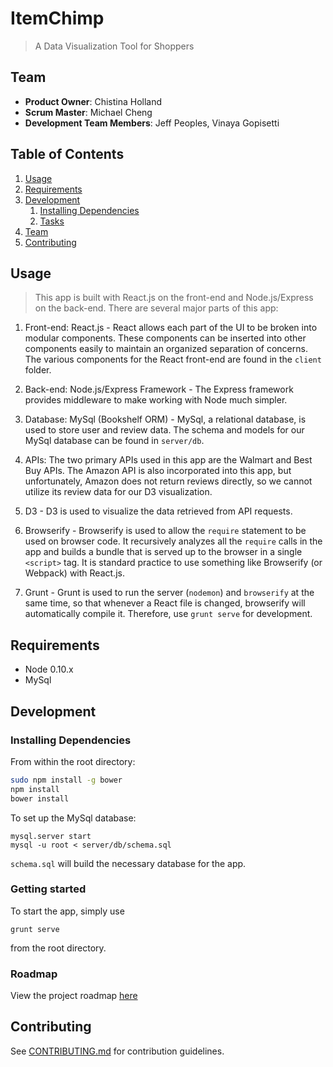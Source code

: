 # ItemChimp

> A Data Visualization Tool for Shoppers

## Team

  - __Product Owner__: Chistina Holland
  - __Scrum Master__: Michael Cheng
  - __Development Team Members__: Jeff Peoples, Vinaya Gopisetti

## Table of Contents

1. [Usage](#Usage)
1. [Requirements](#requirements)
1. [Development](#development)
    1. [Installing Dependencies](#installing-dependencies)
    1. [Tasks](#tasks)
1. [Team](#team)
1. [Contributing](#contributing)

## Usage

> This app is built with React.js on the front-end and Node.js/Express on the back-end. There are several major parts of this app:

1. Front-end: React.js - React allows each part of the UI to be broken into modular components. These components can be inserted into other components easily to maintain an organized separation of concerns. The various components for the React front-end are found in the `client` folder.

1. Back-end: Node.js/Express Framework - The Express framework provides middleware to make working with Node much simpler.

1. Database: MySql (Bookshelf ORM) - MySql, a relational database, is used to store user and review data. The schema and models for our MySql database can be found in `server/db`. 

1. APIs: The two primary APIs used in this app are the Walmart and Best Buy APIs. The Amazon API is also incorporated into this app, but unfortunately, Amazon does not return reviews directly, so we cannot utilize its review data for our D3 visualization.

1. D3 - D3 is used to visualize the data retrieved from API requests.

1. Browserify - Browserify is used to allow the `require` statement to be used on browser code. It recursively analyzes all the `require` calls in the app and builds a bundle that is served up to the browser in a single `<script>` tag. It is standard practice to use something like Browserify (or Webpack) with React.js.

1. Grunt - Grunt is used to run the server (`nodemon`) and `browserify` at the same time, so that whenever a React file is changed, browserify will automatically compile it. Therefore, use `grunt serve` for development.

## Requirements

- Node 0.10.x
- MySql

## Development

### Installing Dependencies

From within the root directory:

```sh
sudo npm install -g bower
npm install
bower install
```

To set up the MySql database:

```
mysql.server start
mysql -u root < server/db/schema.sql
```

`schema.sql` will build the necessary database for the app.

### Getting started

To start the app, simply use

`grunt serve`

from the root directory.

### Roadmap

View the project roadmap [here](https://github.com/PebbleFrame/pebbleframe/issues)


## Contributing

See [CONTRIBUTING.md](CONTRIBUTING.md) for contribution guidelines.
